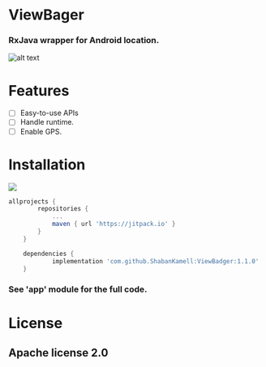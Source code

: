 
# ViewBager
###  RxJava wrapper for Android location.

![alt text](https://github.com/ShabanKamell/ViewBadger/blob/master/blob/master/raw/screenshot.png "Sample App")

# Features

 - [ ] Easy-to-use APIs
 - [ ] Handle runtime.
 - [ ] Enable GPS.

# Installation
[![](https://jitpack.io/v/ShabanKamell/ViewBadger.svg)](https://jitpack.io/#ShabanKamell/ViewBadger)

```groovy
allprojects {
		repositories {
			...
			maven { url 'https://jitpack.io' }
		}
	}

	dependencies {
	        implementation 'com.github.ShabanKamell:ViewBadger:1.1.0'
	}
```

### See 'app' module for the full code.

# License

## Apache license 2.0
